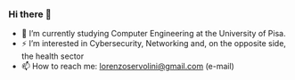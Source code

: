 ### Hi there 👋

- 🌱 I’m currently studying Computer Engineering at the University of Pisa.
- ⚡ I’m interested in Cybersecurity, Networking and, on the opposite side, the health sector
- 📫 How to reach me: lorenzoservolini@gmail.com (e-mail)
